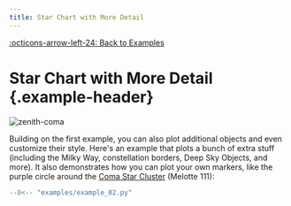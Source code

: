 ```yaml
---
title: Star Chart with More Detail
---
```

[:octicons-arrow-left-24: Back to Examples](/examples)

# Star Chart with More Detail {.example-header}

<!-- <center>_Source code is below image_</center> -->

![zenith-coma](/images/examples/example_02.png)

Building on the first example, you can also plot additional objects and even customize their style. Here's an example that plots a bunch of extra stuff (including the Milky Way, constellation borders, Deep Sky Objects, and more). It also demonstrates how you can plot your own markers, like the purple circle around the [Coma Star Cluster](https://en.wikipedia.org/wiki/Coma_Star_Cluster) (Melotte 111):

```python
--8<-- "examples/example_02.py"
```

